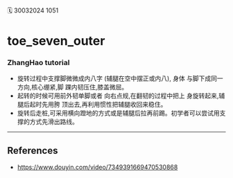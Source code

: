 ️🗓️ 30032024 1051


# toe_seven_outer

### ZhangHao tutorial

- 旋转过程中支撑脚微微成内八字 (辅腿在空中摆正或内八), 身体 与脚下成同一方向,核心绷紧,脚 踝内韧压住,膝盖微屈。
- 起转的时候可用前外韧单脚或者 向右点规,在翻韧的过程中把上 身旋转起来,辅腿后起时先用胯 顶出去,再利用惯性把辅腿收回来稳住。
- 旋转后走桩,可采用横向蹬地的方式或是辅腿后拉再前踢。初学者可以尝试用支撑的方式先滑出路线。

---

## References

- https://www.douyin.com/video/7349391669470530868
